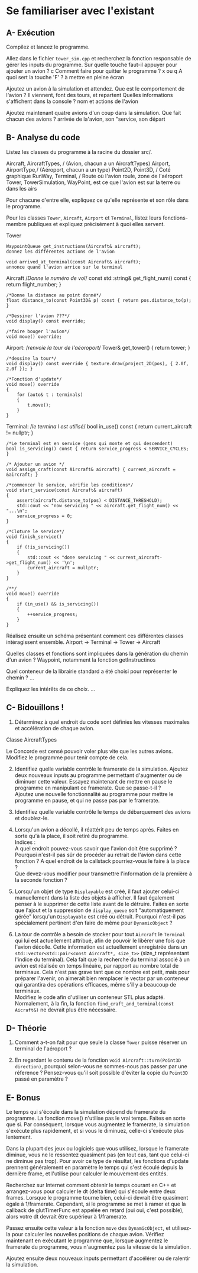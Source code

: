 # Se familiariser avec l'existant

## A- Exécution

Compilez et lancez le programme.

Allez dans le fichier `tower_sim.cpp` et recherchez la fonction responsable de gérer les inputs du programme.
Sur quelle touche faut-il appuyer pour ajouter un avion ? c
Comment faire pour quitter le programme ? x ou q
A quoi sert la touche 'F' ? à mettre en pleine écran

Ajoutez un avion à la simulation et attendez. 
Que est le comportement de l'avion ? Il viennent, font des tours, et repartent
Quelles informations s'affichent dans la console ? nom et actions de l'avion 

Ajoutez maintenant quatre avions d'un coup dans la simulation.
Que fait chacun des avions ? arrivée de la'avion, son "service, son départ

## B- Analyse du code

Listez les classes du programme à la racine du dossier src/. 

Aircraft, AircraftTypes, / (Avion, chacun a un AircraftTypes)
Airport, AirportType,/ (Aéroport, chacun a un type)
Point2D, Point3D,  / Coté graphique
RunWay, Terminal, / Route où l'avion roule, zone de l'aéroport
Tower, TowerSimulation, 
WayPoint,  est ce que l'avion est sur la terre ou dans les airs

Pour chacune d'entre elle, expliquez ce qu'elle représente et son rôle dans le programme.


Pour les classes `Tower`, `Aircaft`, `Airport` et `Terminal`, listez leurs fonctions-membre publiques et expliquez précisément à quoi elles servent.

Tower
    
    
    WaypointQueue get_instructions(Aircraft& aircraft);
    donnez les différentes actions de l'avion
    
    void arrived_at_terminal(const Aircraft& aircraft);
    annonce quand l'avion arrice sur le terminal


Aircraft
    /*Donne le numéro de vol*/
    const std::string& get_flight_num() const { return flight_number; }
    
    /*Donne la distance au point donné*/
    float distance_to(const Point3D& p) const { return pos.distance_to(p); }

    /*Dessiner l'avion ???*/
    void display() const override;

    /*faire bouger l'avion*/
    void move() override;



Airport:
    /*renvoie la tour de l'aéoroport*/
    Tower& get_tower() { return tower; }

    /*dessine la tour*/
    void display() const override { texture.draw(project_2D(pos), { 2.0f, 2.0f }); }

    /*Fonction d'update*/
    void move() override
    {
        for (auto& t : terminals)
        {
            t.move();
        }
    }



Terminal:
    /*le termina l est utilisé*/
    bool in_use() const { return current_aircraft != nullptr; }

    /*Le terminal est en service (gens qui monte et qui descendent)
    bool is_servicing() const { return service_progress < SERVICE_CYCLES; }

    /* Ajouter un avion */
    void assign_craft(const Aircraft& aircraft) { current_aircraft = &aircraft; }

    /*commencer le service, vérifie les conditions*/
    void start_service(const Aircraft& aircraft)
    {
        assert(aircraft.distance_to(pos) < DISTANCE_THRESHOLD);
        std::cout << "now servicing " << aircraft.get_flight_num() << "...\n";
        service_progress = 0;
    }

    /*Cloture le service*/
    void finish_service()
    {
        if (!is_servicing())
        {
            std::cout << "done servicing " << current_aircraft->get_flight_num() << '\n';
            current_aircraft = nullptr;
        }
    }

    /**/
    void move() override
    {
        if (in_use() && is_servicing())
        {
            ++service_progress;
        }
    }


Réalisez ensuite un schéma présentant comment ces différentes classes intéragissent ensemble.
    Airport -> Terminal -> Tower -> Aircraft


Quelles classes et fonctions sont impliquées dans la génération du chemin d'un avion ?
    Waypoint, notamment la fonction getInstructinos

Quel conteneur de la librairie standard a été choisi pour représenter le chemin ?
...

Expliquez les intérêts de ce choix.
...

## C- Bidouillons !

1) Déterminez à quel endroit du code sont définies les vitesses maximales et accélération de chaque avion.

Classe AircraftTypes


Le Concorde est censé pouvoir voler plus vite que les autres avions.
Modifiez le programme pour tenir compte de cela.



2) Identifiez quelle variable contrôle le framerate de la simulation.
Ajoutez deux nouveaux inputs au programme permettant d'augmenter ou de diminuer cette valeur.
Essayez maintenant de mettre en pause le programme en manipulant ce framerate. Que se passe-t-il ?\
Ajoutez une nouvelle fonctionnalité au programme pour mettre le programme en pause, et qui ne passe pas par le framerate.

3) Identifiez quelle variable contrôle le temps de débarquement des avions et doublez-le.

4) Lorsqu'un avion a décollé, il réattérit peu de temps après.
Faites en sorte qu'à la place, il soit retiré du programme.\
Indices :\
A quel endroit pouvez-vous savoir que l'avion doit être supprimé ?\
Pourquoi n'est-il pas sûr de procéder au retrait de l'avion dans cette fonction ?
A quel endroit de la callstack pourriez-vous le faire à la place ?\
Que devez-vous modifier pour transmettre l'information de la première à la seconde fonction ?

5) Lorsqu'un objet de type `Displayable` est créé, il faut ajouter celui-ci manuellement dans la liste des objets à afficher.
Il faut également penser à le supprimer de cette liste avant de le détruire.
Faites en sorte que l'ajout et la suppression de `display_queue` soit "automatiquement gérée" lorsqu'un `Displayable` est créé ou détruit.
Pourquoi n'est-il pas spécialement pertinent d'en faire de même pour `DynamicObject` ?

6) La tour de contrôle a besoin de stocker pour tout `Aircraft` le `Terminal` qui lui est actuellement attribué, afin de pouvoir le libérer une fois que l'avion décolle.
Cette information est actuellement enregistrée dans un `std::vector<std::pair<const Aircraft*, size_t>>` (size_t représentant l'indice du terminal).
Cela fait que la recherche du terminal associé à un avion est réalisée en temps linéaire, par rapport au nombre total de terminaux.
Cela n'est pas grave tant que ce nombre est petit, mais pour préparer l'avenir, on aimerait bien remplacer le vector par un conteneur qui garantira des opérations efficaces, même s'il y a beaucoup de terminaux.\
Modifiez le code afin d'utiliser un conteneur STL plus adapté. Normalement, à la fin, la fonction `find_craft_and_terminal(const Aicraft&)` ne devrait plus être nécessaire.

## D- Théorie

1) Comment a-t-on fait pour que seule la classe `Tower` puisse réserver un terminal de l'aéroport ?

2) En regardant le contenu de la fonction `void Aircraft::turn(Point3D direction)`, pourquoi selon-vous ne sommes-nous pas passer par une réference ?
Pensez-vous qu'il soit possible d'éviter la copie du `Point3D` passé en paramètre ?

## E- Bonus

Le temps qui s'écoule dans la simulation dépend du framerate du programme.
La fonction move() n'utilise pas le vrai temps. Faites en sorte que si.
Par conséquent, lorsque vous augmentez le framerate, la simulation s'exécute plus rapidement, et si vous le diminuez, celle-ci s'exécute plus lentement.

Dans la plupart des jeux ou logiciels que vous utilisez, lorsque le framerate diminue, vous ne le ressentez quasiment pas (en tout cas, tant que celui-ci ne diminue pas trop).
Pour avoir ce type de résultat, les fonctions d'update prennent généralement en paramètre le temps qui s'est écoulé depuis la dernière frame, et l'utilise pour calculer le mouvement des entités.

Recherchez sur Internet comment obtenir le temps courant en C++ et arrangez-vous pour calculer le dt (delta time) qui s'écoule entre deux frames.
Lorsque le programme tourne bien, celui-ci devrait être quasiment égale à 1/framerate.
Cependant, si le programme se met à ramer et que la callback de glutTimerFunc est appelée en retard (oui oui, c'est possible), alors votre dt devrait être supérieur à 1/framerate.

Passez ensuite cette valeur à la fonction `move` des `DynamicObject`, et utilisez-la pour calculer les nouvelles positions de chaque avion.
Vérifiez maintenant en exécutant le programme que, lorsque augmentez le framerate du programme, vous n'augmentez pas la vitesse de la simulation.

Ajoutez ensuite deux nouveaux inputs permettant d'accélérer ou de ralentir la simulation.
